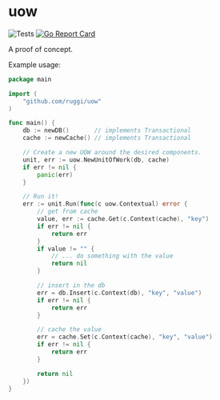 # uow

![Tests](https://github.com/ruggi/uow/workflows/Tests/badge.svg?branch=master) [![Go Report Card](https://goreportcard.com/badge/github.com/ruggi/uow)](https://goreportcard.com/report/github.com/ruggi/uow)

A proof of concept.

Example usage:

```go
package main

import (
    "github.com/ruggi/uow"
)

func main() {
    db := newDB()       // implements Transactional
    cache := newCache() // implements Transactional

    // Create a new UOW around the desired components.
    unit, err := uow.NewUnitOfWork(db, cache)
    if err != nil {
        panic(err)
    }

    // Run it!
    err := unit.Run(func(c uow.Contextual) error {
        // get from cache
        value, err := cache.Get(c.Context(cache), "key")
        if err != nil {
            return err
        }
        if value != "" {
            // ... do something with the value
            return nil
        }

        // insert in the db
        err = db.Insert(c.Context(db), "key", "value")
        if err != nil {
            return err
        }

        // cache the value
        err = cache.Set(c.Context(cache), "key", "value")
        if err != nil {
            return err
        }

        return nil
    })
}
```
